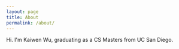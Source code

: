 ```yaml
---
layout: page
title: About
permalink: /about/
---
```


Hi. I'm Kaiwen Wu, graduating as a CS Masters from UC San Diego.

